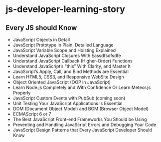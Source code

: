 # js-developer-learning-story

## Every JS should Know

- JavaScript Objects in Detail
- JavaScript Prototype in Plain, Detailed Language
- JavaScript Variable Scope and Hoisting Explained
- Understand JavaScript Closures With Eassdfsdfsdfe
- Understand JavaScript Callback (Higher-Order) Functions
- Understand JavaScript’s “this” With Clarity, and Master It
- JavaScript’s Apply, Call, and Bind Methods are Essential
- Learn HTML5, CSS3, and Responsive WebSite Design
- Object Oriented JavaScript (OOP in JavaScript)
- Learn Node.js Completely and With Confidence Or Learn Meteor.js Properly
- JavaScript Custom Events with PubSub (coming soon)
- Unit Testing Your JavaScript Applications is Essential
- DOM (Document Object Model) and BOM (Browser Object Model)
- ECMAScript 6 or 7
- The Best JavaScript Front-end Frameworks You Should be Using
- Preventing and Handling JavaScript Errors and Debugging Your Code
- JavaScript Design Patterns that Every JavaScript Developer Should Know
